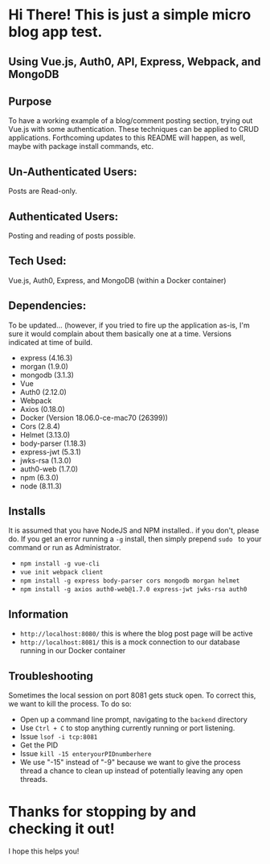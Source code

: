 # Hi There! This is just a simple micro blog app test.

## Using Vue.js, Auth0, API, Express, Webpack, and MongoDB

## Purpose
To have a working example of a blog/comment posting section, trying out Vue.js with some authentication.
These techniques can be applied to CRUD applications. Forthcoming updates to this README will happen, as well, maybe with package install commands, etc.

## Un-Authenticated Users:
Posts are Read-only.

## Authenticated Users:
Posting and reading of posts possible.

## Tech Used:
Vue.js, Auth0, Express, and MongoDB (within a Docker container)

## Dependencies:
To be updated... (however, if you tried to fire up the application as-is, I'm sure it would complain about them basically one at a time. Versions indicated at time of build.
- express (4.16.3)
- morgan (1.9.0)
- mongodb (3.1.3)
- Vue
- Auth0 (2.12.0)
- Webpack
- Axios (0.18.0)
- Docker (Version 18.06.0-ce-mac70 (26399))
- Cors (2.8.4)
- Helmet (3.13.0)
- body-parser (1.18.3)
- express-jwt (5.3.1)
- jwks-rsa (1.3.0)
- auth0-web (1.7.0)
- npm (6.3.0)
- node (8.11.3)

## Installs
It is assumed that you have NodeJS and NPM installed.. if you don't, please do.
If you get an error running a ``-g`` install, then simply prepend ``sudo `` to your command or run as Administrator. 
- ``npm install -g vue-cli``
- ``vue init webpack client``
- ``npm install -g express body-parser cors mongodb morgan helmet``
- ``npm install -g axios auth0-web@1.7.0 express-jwt jwks-rsa auth0``

## Information
- ``http://localhost:8080/`` this is where the blog post page will be active
- ``http://localhost:8081/`` this is a mock connection to our database running in our Docker container

## Troubleshooting
Sometimes the local session on port 8081 gets stuck open.  To correct this, we want to kill the process.
To do so:
- Open up a command line prompt, navigating to the ``backend`` directory
- Use ``Ctrl + C`` to stop anything currently running or port listening.
- Issue ``lsof -i tcp:8081``
- Get the PID
- Issue ``kill -15 enteryourPIDnumberhere``
- We use "-15" instead of "-9" because we want to give the process thread a chance to clean up instead of potentially leaving any open threads.

# Thanks for stopping by and checking it out!
I hope this helps you!
